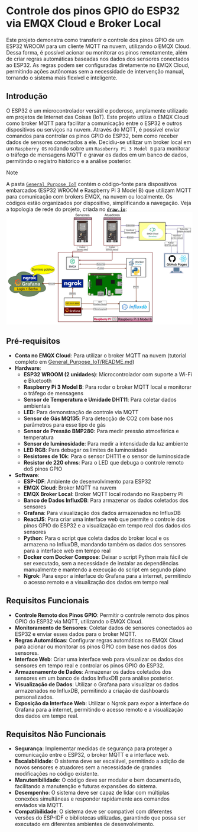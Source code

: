 # Controle dos pinos GPIO do ESP32 via EMQX Cloud e Broker Local

Este projeto demonstra como transferir o controle dos pinos GPIO de um ESP32 WROOM para um cliente MQTT na nuvem, utilizando o EMQX Cloud. Dessa forma, é possível acionar ou monitorar os pinos remotamente, além de criar regras automáticas baseadas nos dados dos sensores conectados ao ESP32. As regras podem ser configuradas diretamente no EMQX Cloud, permitindo ações autônomas sem a necessidade de intervenção manual, tornando o sistema mais flexível e inteligente.

## Introdução
O ESP32 é um microcontrolador versátil e poderoso, amplamente utilizado em projetos de Internet das Coisas (IoT). Este projeto utiliza o EMQX Cloud como broker MQTT para facilitar a comunicação entre o ESP32 e outros dispositivos ou serviços na nuvem. Através do MQTT, é possível enviar comandos para controlar os pinos GPIO do ESP32, bem como receber dados de sensores conectados a ele. Decidiu-se utilizar um broker local em um `Raspberry OS` rodando sobre um `Rasoberry Pi 3 Model B` para monitorar o tráfego de mensagens MQTT e gravar os dados em um banco de dados, permitindo o registro histórico e a análise posterior.

> [!NOTE]
> A pasta [`General_Purpose_IoT`](General_Purpose_IoT) contém o código-fonte para dispositivos embarcados (ESP32 WROOM e Raspberry Pi 3 Model B) que utilizam MQTT para comunicação com brokers EMQX, na nuvem ou localmente. Os códigos estão organizados por dispositivo, simplificando a navegação. Veja a topologia de rede do projeto, criada no [**`draw.io`**](https://app.diagrams.net/):  
> ![Topologia de Rede](images/topologia-rede.jpg)

## Pré-requisitos

- **Conta no EMQX Cloud**: Para utilizar o broker MQTT na nuvem (tutorial completo em [General_Purpose_IoT/README.md](/General_Purpose_IoT/README.md))
- **Hardware**:
  - **ESP32 WROOM (2 unidades)**: Microcontrolador com suporte a Wi-Fi e Bluetooth
  - **Raspberry Pi 3 Model B**: Para rodar o broker MQTT local e monitorar o tráfego de mensagens
  - **Sensor de Temperatura e Umidade DHT11**: Para coletar dados ambientais
  - **LED**: Para demonstração de controle via MQTT
  - **Sensor de Gás MQ135**: Para detecção de CO2 com base nos parâmetros para esse tipo de gás
  - **Sensor de Pressão BMP280**: Para medir pressão atmosférica e temperatura
  - **Sensor de luminosidade**: Para medir a intensidade da luz ambiente
  - **LED RGB**: Para debugar os limites de luminosidade
  - **Resistores de 10k**: Para o sensor DHT11 e o sensor de luminosidade
  - **Resistor de 220 ohms**: Para o LED que debuga o controle remoto doS pinos GPIO
- **Software**:
  - **ESP-IDF**: Ambiente de desenvolvimento para ESP32
  - **EMQX Cloud**: Broker MQTT na nuvem
  - **EMQX Broker Local**: Broker MQTT local rodando no Raspberry Pi
  - **Banco de Dados InfluxDB**: Para armazenar os dados coletados dos sensores
  - **Grafana**: Para visualização dos dados armazenados no InfluxDB
  - **ReactJS**: Para criar uma interface web que permite o controle dos pinos GPIO do ESP32 e a visualização em tempo real dos dados dos sensores
  - **Python**: Para o script que coleta dados do broker local e os armazena no InfluxDB, mandando também os dados dos sensores para a interface web em tempo real
  - **Docker com Docker Compose**: Deixar o script Python mais fácil de ser executado, sem a necessidade de instalar as dependências manualmente e mantendo a execução do script em segundo plano
  - **Ngrok**: Para expor a interface do Grafana para a internet, permitindo o acesso remoto e a visualização dos dados em tempo real

## Requisitos Funcionais

- **Controle Remoto dos Pinos GPIO**: Permitir o controle remoto dos pinos GPIO do ESP32 via MQTT, utilizando o EMQX Cloud.
- **Monitoramento de Sensores**: Coletar dados de sensores conectados ao ESP32 e enviar esses dados para o broker MQTT.
- **Regras Automáticas**: Configurar regras automáticas no EMQX Cloud para acionar ou monitorar os pinos GPIO com base nos dados dos sensores.
- **Interface Web**: Criar uma interface web para visualizar os dados dos sensores em tempo real e controlar os pinos GPIO do ESP32.
- **Armazenamento de Dados**: Armazenar os dados coletados dos sensores em um banco de dados InfluxDB para análise posterior.
- **Visualização de Dados**: Utilizar o Grafana para visualizar os dados armazenados no InfluxDB, permitindo a criação de dashboards personalizados.
- **Exposição da Interface Web**: Utilizar o Ngrok para expor a interface do Grafana para a internet, permitindo o acesso remoto e a visualização dos dados em tempo real.

## Requisitos Não Funcionais

- **Segurança**: Implementar medidas de segurança para proteger a comunicação entre o ESP32, o broker MQTT e a interface web.
- **Escalabilidade**: O sistema deve ser escalável, permitindo a adição de novos sensores e atuadores sem a necessidade de grandes modificações no código existente.
- **Manutenibilidade**: O código deve ser modular e bem documentado, facilitando a manutenção e futuras expansões do sistema.
- **Desempenho**: O sistema deve ser capaz de lidar com múltiplas conexões simultâneas e responder rapidamente aos comandos enviados via MQTT.
- **Compatibilidade**: O sistema deve ser compatível com diferentes versões do ESP-IDF e bibliotecas utilizadas, garantindo que possa ser executado em diferentes ambientes de desenvolvimento.